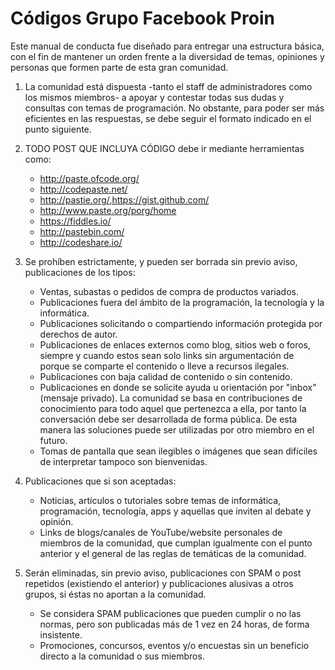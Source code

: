 Códigos Grupo Facebook Proin
============

Este manual de conducta fue diseñado para entregar una estructura básica, con el fin de mantener un orden frente a la diversidad de temas, opiniones y personas que formen parte de esta gran comunidad.

 1. La comunidad está dispuesta -tanto el staff de administradores como los mismos miembros- a apoyar y contestar todas sus dudas y consultas con temas de programación. No obstante, para poder ser más eficientes en las respuestas, se debe seguir el formato indicado en el punto siguiente.

 2.  TODO POST QUE INCLUYA CÓDIGO debe ir mediante herramientas como: 
 	 - http://paste.ofcode.org/
 	 - http://codepaste.net/
 	 - http://pastie.org/,https://gist.github.com/
	  - http://www.paste.org/porg/home
	  - https://fiddles.io/
	  - http://pastebin.com/
	  - http://codeshare.io/

 3.  Se prohíben estrictamente, y pueden ser borrada sin previo aviso, publicaciones de los tipos:
	  - Ventas, subastas o pedidos de compra de productos variados.
 	  - Publicaciones fuera del ámbito de la programación, la tecnología y la informática.
	  - Publicaciones solicitando o compartiendo información protegida por derechos de autor.
	  - Publicaciones de enlaces externos como blog, sitios web o foros, siempre y cuando estos sean solo links sin argumentación de porque se comparte el contenido o lleve a recursos ilegales.
	  - Publicaciones con baja calidad de contenido o sin contenido.
	  - Publicaciones en donde se solicite ayuda u orientación por "inbox" (mensaje privado). La comunidad se basa en contribuciones de conocimiento para todo aquel que pertenezca a ella, por tanto la conversación debe ser desarrollada de forma pública. De esta manera las soluciones puede ser utilizadas por otro miembro en el futuro.
	  - Tomas de pantalla que sean ilegibles o imágenes que sean difíciles de interpretar tampoco son bienvenidas.

 4.  Publicaciones que si son aceptadas:
	 - Noticias, artículos o tutoriales sobre temas de informática, programación, tecnología, apps y aquellas que inviten al debate y opinión.
	 - Links de blogs/canales de YouTube/website personales de miembros de la comunidad, que cumplan igualmente con el punto anterior y el general de las reglas de temáticas de la comunidad.
	 
 5.  Serán eliminadas, sin previo aviso, publicaciones con SPAM o post repetidos (existiendo el anterior) y publicaciones alusivas a otros grupos, si éstas no aportan a la comunidad.
	 - Se considera SPAM publicaciones que pueden cumplir o no las normas, pero son publicadas más de 1 vez en 24 horas, de forma insistente.
	 - Promociones, concursos, eventos y/o encuestas sin un beneficio directo a la comunidad o sus miembros.




